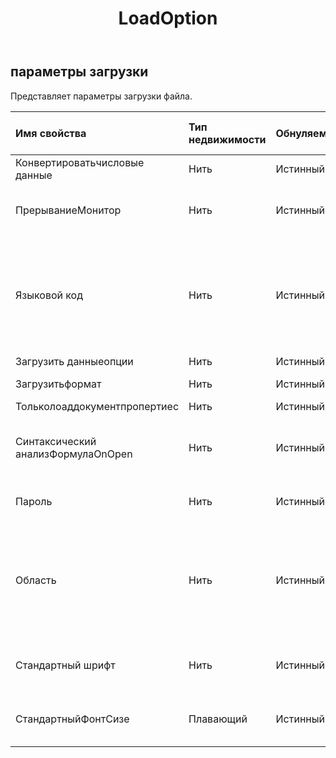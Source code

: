 ﻿---
title: LoadOption
second_title: Aspose.Cells Cloud Documen
type: docs
url: /ru/specification/model/loadoptions/
description: "Aspose.Cells Спецификация облачной модели: LoadOptions. Легко обрабатывайте Excel и другие документы электронных таблиц с помощью таких функций, как открытие, создание, редактирование, разделение, слияние, сравнение и преобразование."
kwords: Excel, Office, электронная таблица, Cloud REST API, LoadOptions
weight: 50
---
## **параметры загрузки**

 Представляет параметры загрузки файла.

| Имя свойства| Тип недвижимости| Обнуляемый| Только чтение| Значение по умолчанию| Описание|
|:- |:- |:- |:- |:- |:- |
| Конвертироватьчисловые данные| Нить| Истинный| ЛОЖЬ|||
| ПрерываниеМонитор| Нить| Истинный| ЛОЖЬ|| Получает и устанавливает монитор прерываний.|
| Языковой код| Нить| Истинный| ЛОЖЬ|| Получает или задает язык пользовательского интерфейса версии книги на основе CountryCode, в котором сохранен файл.|
| Загрузить данныеопции| Нить| Истинный| ЛОЖЬ|||
| Загрузитьформат| Нить| Истинный| ЛОЖЬ|| Получает формат загрузки.|
| Тольколоаддокументпропертиес| Нить| Истинный| ЛОЖЬ|||
| Синтаксический анализФормулаOnOpen| Нить| Истинный| ЛОЖЬ|| Указывает, выполняется ли синтаксический анализ формулы при чтении файла.|
| Пароль| Нить| Истинный| ЛОЖЬ|| Получает и устанавливает пароль книги.|
| Область| Нить| Истинный| ЛОЖЬ|| Получает или задает региональные параметры системы на основе CountryCode на момент загрузки файла.|
| Стандартный шрифт| Нить| Истинный| ЛОЖЬ|| Устанавливает имя стандартного шрифта по умолчанию|
| СтандартныйФонтСизе| Плавающий| Истинный| ЛОЖЬ||Устанавливает стандартный размер шрифта по умолчанию.|

